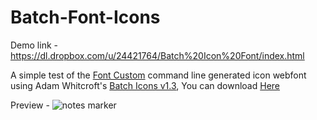 Batch-Font-Icons
================
Demo link - https://dl.dropbox.com/u/24421764/Batch%20Icon%20Font/index.html
<p>A simple test of the <a href="http://fontcustom.com">Font Custom</a> command line generated icon webfont using Adam Whitcroft's <a href="http://adamwhitcroft.com/batch/">Batch Icons v1.3</a>, You can download <a href="https://dl.dropbox.com/u/24421764/Batch%20Icon%20Font/Batch%20Icon%20Font.zip">Here</a></p>

Preview - 
![notes marker](https://dl.dropbox.com/u/24421764/Batch%20Icon%20Font/screenshot.png)
